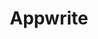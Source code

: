 ---
draft: false
title: Appwrite
content:
  id: appwrite
  name: Appwrite
  logo: /images/development/backend-as-a-service/appwrite/logo.png
  website: https://appwrite.io/
  iframe_website: /website-iframe/development/backend-as-a-service/appwrite
  dashboardImage: /images/development/backend-as-a-service/appwrite/screenshot-1.png
  short_description: Appwrite provides developers with a set of REST APIs to manage their core backend needs.
  description: Appwrite is a self-hosted solution that provides developers with a set of easy-to-use and integrate REST APIs to manage their core backend needs. You can easily integrate your app with user authentication and multiple sign-in methods, a database for storing and querying users and team data, storage and file management, image manipulation, Cloud Functions, and more services.
  features:
    - title: Database & storage
      description: "With Appwrite, you can store, query and manage access control to your app documents; upload, download and preview your app and users' files and media."
    - title: Users & GEO & Localization
      description: "You can authenticate, confirm and manage your users using multiple sign-in methods, detect your users' locations, and fetch GEO-related data."
    - title: Functions & console
      description: Appwrite allows you to run your backend code in a secure and isolated environment to customize your app. You can track your backend API usage and manage your project resources from a modern UI.
    - title: Privacy & security
      description: "With Appwrite, you can easily set up the Appwrite self-hosted solution on your infrastructure and own your data. There's built-in end-to-end security for your backend API both in transit and at rest."
  screenshots:
    - /images/development/backend-as-a-service/appwrite/screenshot-1.png
    - /images/development/backend-as-a-service/appwrite/screenshot-2.png
---
